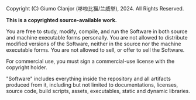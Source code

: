 Copyright (C) Giumo Clanjor (哆啦比猫/兰威举), 2024.
All Rights Reserved.

**This is a copyrighted source-available work.**

You are free to study, modify, compile, and run the Software in both source and machine executable forms personally.
You are not allowed to distribute modified versions of the Software, neither in the source nor the machine executable forms.
You are not allowed to sell, or offer to sell the Software.

For commercial use, you must sign a commercial-use license with the copyright holder.

"Software" includes everything inside the repository and all artifacts produced from it,
including but not limited to documentations, licenses, source code, build scripts, assets, executables,
static and dynamic libraries.

